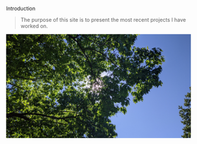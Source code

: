  Introduction
> The purpose of this site is to present the most recent projects I have worked on. 

![img](IMG_20200609_160651.jpg)
